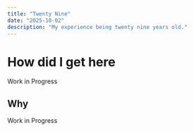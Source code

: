```yaml
---
title: "Twenty Nine"
date: "2025-10-02"
description: "My experience being twenty nine years old."
---
```


# How did I get here

Work in Progress

## Why

Work in Progress
